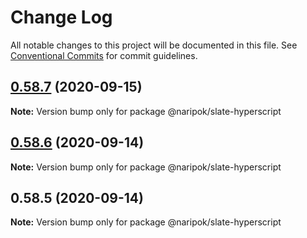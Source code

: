 # Change Log

All notable changes to this project will be documented in this file.
See [Conventional Commits](https://conventionalcommits.org) for commit guidelines.

## [0.58.7](https://github.com/naripok/slate/compare/@naripok/slate-hyperscript@0.58.6...@naripok/slate-hyperscript@0.58.7) (2020-09-15)

**Note:** Version bump only for package @naripok/slate-hyperscript

## [0.58.6](https://github.com/naripok/slate/compare/@naripok/slate-hyperscript@0.58.5...@naripok/slate-hyperscript@0.58.6) (2020-09-14)

**Note:** Version bump only for package @naripok/slate-hyperscript

## 0.58.5 (2020-09-14)

**Note:** Version bump only for package @naripok/slate-hyperscript

